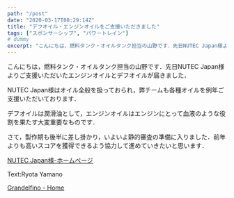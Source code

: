 ```yaml
---
path: "/post"
date: "2020-03-17T08:29:14Z"
title: "デフオイル・エンジンオイルをご支援いただきました"
tags: ["スポンサーシップ", "パワートレイン"]
# dummy
excerpt: "こんにちは，燃料タンク・オイルタンク担当の山野です．先日NUTEC Japan様よりご支援いただいたエンジンオイルとデフオイルが届きました．NUTEC Japan様はオイル全般を扱っておられ，弊チー..."
---
```


[](17-1.jpg)

こんにちは，燃料タンク・オイルタンク担当の山野です．先日NUTEC Japan様よりご支援いただいたエンジンオイルとデフオイルが届きました．

NUTEC Japan様はオイル全般を扱っておられ，弊チームも各種オイルを例年ご支援いただいております．

デフオイルは潤滑油として，エンジンオイルはエンジンにとって血液のような役割を果たす大変重要なものです．

さて，製作期も後半に差し掛かり，いよいよ静的審査の準備に入りました．前年よりも高いスコアを獲得できるよう協力して進めていきたいと思います．

[NUTEC Japan様-ホームページ](http://nutec.jp/)

Text:Ryota Yamano

[Grandelfino - Home](http://www.grandelfino.net/)